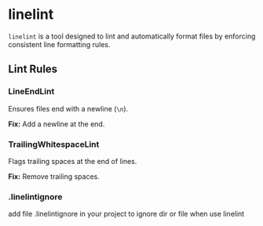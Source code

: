 # linelint

`linelint` is a tool designed to lint and automatically format files by enforcing consistent line formatting rules.

## Lint Rules

### LineEndLint
Ensures files end with a newline (`\n`).

**Fix:** Add a newline at the end.

### TrailingWhitespaceLint
Flags trailing spaces at the end of lines.

**Fix:** Remove trailing spaces.

### .linelintignore

add file .linelintignore in your project to ignore dir or file when use linelint
